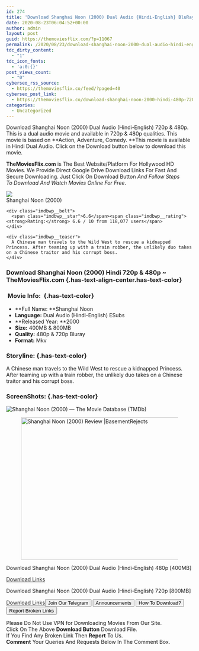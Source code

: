 ```yaml
---
id: 274
title: 'Download Shanghai Noon (2000) Dual Audio {Hindi-English} BluRay 480p [400MB] || 720p [800MB]'
date: 2020-08-23T06:04:52+00:00
author: admin
layout: post
guid: https://themoviesflix.com/?p=11067
permalink: /2020/08/23/download-shanghai-noon-2000-dual-audio-hindi-english-bluray-480p-400mb-720p-800mb-2/
tdc_dirty_content:
  - "1"
tdc_icon_fonts:
  - 'a:0:{}'
post_views_count:
  - "0"
cyberseo_rss_source:
  - https://themoviesflix.co/feed/?paged=40
cyberseo_post_link:
  - https://themoviesflix.co/download-shanghai-noon-2000-hindi-480p-720p/
categories:
  - Uncategorized
---
```

Download Shanghai Noon (2000) Dual Audio (Hindi-English)&nbsp;720p&nbsp;&&nbsp;480p. This is&nbsp;a&nbsp;dual audio&nbsp;movie and available in&nbsp;720p&nbsp;&&nbsp;480p&nbsp;qualities. This movie is based on&nbsp;**Action,&nbsp;Adventure,&nbsp;Comedy.&nbsp;**This movie is available in Hindi Dual Audio. Click on the Download button below to download this movie.

**TheMoviesFlix.com**&nbsp;is The Best Website/Platform For Hollywood HD Movies. We Provide Direct Google Drive Download Links For Fast And Secure Downloading. Just Click On Download Button&nbsp;_And Follow Steps To&nbsp;Download And Watch Movies Online For Free_.

<div class="imdbwp imdbwp--movie dark">
  <div class="imdbwp__thumb">
    <a class="imdbwp__link" target="_blank" title="Shanghai Noon" href="https://www.imdb.com/title/tt0184894/" rel="nofollow noopener noreferrer"><img class="imdbwp__img" src="https://m.media-amazon.com/images/M/MV5BMTI0MjE2MzUwOV5BMl5BanBnXkFtZTYwMTk5NjU3._V1_SX300.jpg" /></a>
  </div>
  
  <div class="imdbwp__content">
    <div class="imdbwp__header">
      <span class="imdbwp__title">Shanghai Noon</span> (2000)
    </div>
    
    <div class="imdbwp__belt">
      <span class="imdbwp__star">6.6</span><span class="imdbwp__rating"><strong>Rating:</strong> 6.6 / 10 from 118,077 users</span>
    </div>
    
    <div class="imdbwp__teaser">
      A Chinese man travels to the Wild West to rescue a kidnapped Princess. After teaming up with a train robber, the unlikely duo takes on a Chinese traitor and his corrupt boss.
    </div>
  </div>
</div>

### Download Shanghai Noon (2000) Hindi 720p & 480p ~ TheMoviesFlix.com {.has-text-align-center.has-text-color}

### &nbsp;Movie Info:&nbsp; {.has-text-color}

  * **Full Name:&nbsp;**Shanghai Noon
  * **Language:**&nbsp;Dual Audio (Hindi-English) ESubs
  * **Released Year:&nbsp;**2000
  * **Size:**&nbsp;400MB & 800MB
  * **Quality:**&nbsp;480p & 720p Bluray
  * **Format:**&nbsp;Mkv

### Storyline: {.has-text-color}

A Chinese man travels to the Wild West to rescue a kidnapped Princess. After teaming up with a train robber, the unlikely duo takes on a Chinese traitor and his corrupt boss.

### ScreenShots: {.has-text-color}<figure class="wp-block-image">

![Shanghai Noon (2000) — The Movie Database (TMDb)](https://image.tmdb.org/t/p/w780/301KcFm1GL3yaTGOO25I0MeAy0W.jpg) </figure> 

<div class="wp-block-image">
  <figure class="aligncenter is-resized"><img loading="lazy" src="https://basementrejects.com/wp-content/uploads/2014/08/shanghai-noon-2000-movie-review-roy-obannon-chon-wang-jackie-chan-owen-wilson-butch-cassidy-sundance-kid-ending.jpg" alt="Shanghai Noon (2000) Review |BasementRejects" width="763" height="384" /></figure>
</div>

<p class="has-text-align-center has-text-color has-medium-font-size">
  Download&nbsp;Shanghai Noon (2000) Dual Audio (Hindi-English)&nbsp;480p&nbsp;[400MB]
</p>

<span class="mb-center maxbutton-3-center"><span class="maxbutton-3-container mb-container"><a class="maxbutton-3 maxbutton maxbutton-post-button" target="_blank" rel="nofollow noopener noreferrer" href="https://coinquint.com/a7480/"><span class="mb-text">Download Links</span></a></span></span>

<p class="has-text-align-center has-text-color has-medium-font-size">
  Download&nbsp;Shanghai Noon (2000) Dual Audio (Hindi-English)&nbsp;720p&nbsp;[800MB]
</p>

<span class="mb-center maxbutton-3-center"><span class="maxbutton-3-container mb-container"><a class="maxbutton-3 maxbutton maxbutton-post-button" target="_blank" rel="nofollow noopener noreferrer" href="https://coinquint.com/a7482/"><span class="mb-text">Download Links</span></a></span></span><a href="https://t.me/themoviesflixcom" target="_blank" data-wpel-link="external" rel="nofollow external noopener noreferrer"><button class="button button5">Join Our Telegram</button></a> <a href="https://themoviesflix.co/download-shanghai-noon-2000-hindi-480p-720p/#" target="_blank" data-wpel-link="external" rel="nofollow external noopener noreferrer"><button class="button button5">Announcements</button></a> <a href="https://themoviesflix.com/how-to-download/" target="_blank" data-wpel-link="external" rel="nofollow external noopener noreferrer"><button class="button button5">How To Download?</button></a> <a href="https://themoviesflix.co/download-shanghai-noon-2000-hindi-480p-720p/#" target="_blank" data-wpel-link="external" rel="nofollow external noopener noreferrer"><button class="button button5">Report Broken Links</button></a> 

<div class="alert alert-danger">
  Please Do Not Use VPN for Downloading Movies From Our Site.
</div>

<div class="alert alert-success">
  Click On The Above <strong>Download Button</strong> Download File.
</div>

<div class="alert alert-warning">
  If You Find Any Broken Link Then <strong>Report</strong> To Us.
</div>

<div class="alert alert-info">
  <strong>Comment</strong> Your Queries And Requests Below In The Comment Box.
</div>